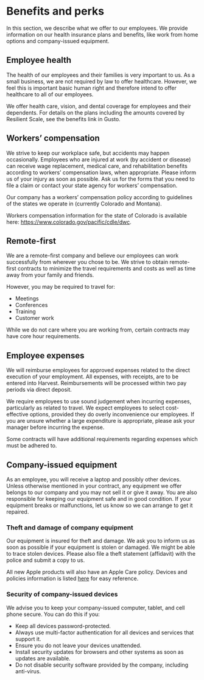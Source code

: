 # Benefits and perks

In this section, we describe what we offer to our employees. We provide information on our health insurance plans and benefits, like work from home options and company-issued equipment.

## Employee health

The health of our employees and their families is very important to us. As a small business, we are not required by law to offer healthcare. However, we feel this is important basic human right and therefore intend to offer healthcare to all of our employees. 

We offer health care, vision, and dental coverage for employees and their dependents. For details on the plans including the amounts covered by Resilient Scale, see the benefits link in Gusto.

## Workers’ compensation

We strive to keep our workplace safe, but accidents may happen occasionally. Employees who are injured at work (by accident or disease) can receive wage replacement, medical care, and rehabilitation benefits according to workers’ compensation laws, when appropriate. Please inform us of your injury as soon as possible. Ask us for the forms that you need to file a claim or contact your state agency for workers’ compensation.

Our company has a workers’ compensation policy according to guidelines of the states we operate in (currently Colorado and Montana). 

Workers compensation information for the state of Colorado is available here: https://www.colorado.gov/pacific/cdle/dwc.

## Remote-first

We are a remote-first company and believe our employees can work successfully from wherever you chose to be. We strive to obtain remote-first contracts to minimize the travel requirements and costs as well as time away from your family and friends. 

However, you may be required to travel for:

- Meetings 
- Conferences
- Training
- Customer work 

While we do not care where you are working from, certain contracts may have core hour requirements.

## Employee expenses

We will reimburse employees for approved expenses related to the direct execution of your employment. All expenses, with receipts, are to be entered into Harvest. Reimbursements will be processed within two pay periods via direct deposit.

We require employees to use sound judgement when incurring expenses, particularly as related to travel. We expect employees to select cost-effective options, provided they do overly inconvenience our employees. If you are unsure whether a large expenditure is appropriate, please ask your manager before incurring the expense. 

Some contracts will have additional requirements regarding expenses which must be adhered to.

## Company-issued equipment

As an employee, you will receive a laptop and possibly other devices. Unless otherwise mentioned in your contract, any equipment we offer belongs to our company and you may not sell it or give it away. You are also responsible for keeping our equipment safe and in good condition. If your equipment breaks or malfunctions, let us know so we can arrange to get it repaired. 

### Theft and damage of company equipment

Our equipment is insured for theft and damage. We ask you to inform us as soon as possible if your equipment is stolen or damaged. We might be able to trace stolen devices. Please also file a theft statement (affidavit) with the police and submit a copy to us.

All new Apple products will also have an Apple Care policy. Devices and policies information is listed [here](https://github.com/resilientscale/resources/blob/master/equipment/README.md) for easy reference.

### Security of company-issued devices

We advise you to keep your company-issued computer, tablet, and cell phone secure. You can do this if you:

- Keep all devices password-protected.
- Always use multi-factor authentication for all devices and services that support it.
- Ensure you do not leave your devices unattended.
- Install security updates for browsers and other systems as soon as updates are available.
- Do not disable security software provided by the company, including anti-virus.
